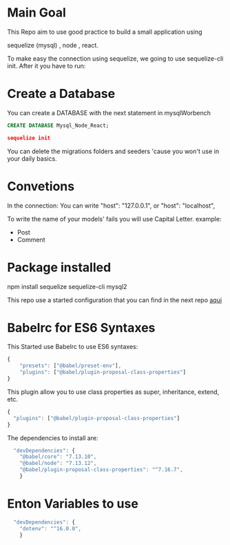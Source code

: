 <!-- @format -->

# Main Goal

This Repo aim to use good practice to build a small application using

sequelize (mysql) , node , react.

To make easy the connection using sequelize, we going to use sequelize-cli init.
After it you have to run:

# Create a Database

You can create a DATABASE with the next statement in mysqlWorbench

```sql
CREATE DATABASE Mysql_Node_React;
```

```json
sequelize init
```

You can delete the migrations folders and seeders 'cause you won't use in your daily basics.

# Convetions

In the connection:
You can write
"host": "127.0.0.1", or "host": "localhost",

To write the name of your models' fails you will use Capital Letter.
example:

- Post
- Comment

# Package installed

npm install sequelize sequelize-cli mysql2

This repo use a started configuration that you can find in the next repo <a href=""> aqui </a>

# Babelrc for ES6 Syntaxes

This Started use Babelrc to use ES6 syntaxes:

```js
{
    "presets": ["@babel/preset-env"],
    "plugins": ["@babel/plugin-proposal-class-properties"]
}
```

This plugin allow you to use class properties as super, inheritance, extend, etc.

```js
{
  "plugins": ["@babel/plugin-proposal-class-properties"]
}
```

The dependencies to install are:

```js
  "devDependencies": {
    "@babel/core": "7.13.10",
    "@babel/node": "7.13.12",
    "@babel/plugin-proposal-class-properties": "^7.16.7",
    }
```

# Enton Variables to use

```js
  "devDependencies": {
    "dotenv": "^16.0.0",
    }
```
